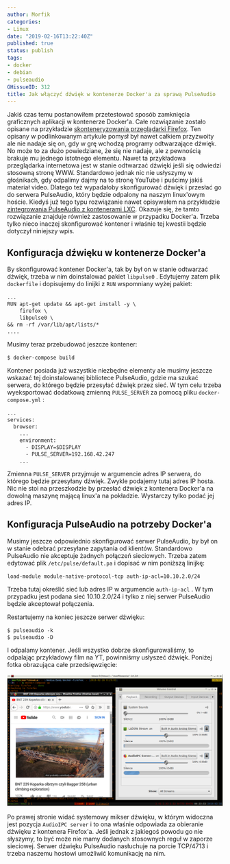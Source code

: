 ```yaml
---
author: Morfik
categories:
- Linux
date: "2019-02-16T13:22:40Z"
published: true
status: publish
tags:
- docker
- debian
- pulseaudio
GHissueID: 312
title: Jak włączyć dźwięk w kontenerze Docker'a za sprawą PulseAudio
---
```


Jakiś czas temu postanowiłem przetestować sposób zamknięcia graficznych aplikacji w kontenerze
Docker'a. Całe rozwiązanie zostało opisane na
przykładzie [skonteneryzowania przeglądarki Firefox](/post/uruchamianie-graficznych-aplikacji-w-kontenerach-dockera/).
Ten opisany w podlinkowanym artykule pomysł był nawet całkiem przyzwoity ale nie nadaje się on, gdy
w grę wchodzą programy odtwarzające dźwięk. No może to za dużo powiedziane, że się nie nadaje, ale
z pewnością brakuje mu jednego istotnego elementu. Nawet ta przykładowa przeglądarka internetowa
jest w stanie odtwarzać dźwięki jeśli się odwiedzi stosowną stronę WWW. Standardowo jednak nic nie
usłyszymy w głośnikach, gdy odpalimy dajmy na to stronę YouTube i puścimy jakiś materiał video.
Dlatego też wypadałoby skonfigurować dźwięk i przesłać go do serwera PulseAudio, który będzie
odpalony na naszym linux'owym hoście. Kiedyś już tego typu rozwiązanie nawet opisywałem na
przykładzie [zintegrowania PulseAudio z kontenerami LXC](/post/pulseaudio-i-przesylanie-dzwieku-przez-siec/).
Okazuje się, że tamto rozwiązanie znajduje również zastosowanie w przypadku Docker'a. Trzeba tylko
nieco inaczej skonfigurować kontener i właśnie tej kwestii będzie dotyczył niniejszy wpis.

<!--more-->
## Konfiguracja dźwięku w kontenerze Docker'a

By skonfigurować kontener Docker'a, tak by był on w stanie odtwarzać dźwięk, trzeba w nim
doinstalować pakiet `libpulse0` . Edytujemy zatem plik `dockerfile` i dopisujemy do linijki z `RUN`
wspomniany wyżej pakiet:

    ...
    RUN apt-get update && apt-get install -y \
        firefox \
        libpulse0 \
    && rm -rf /var/lib/apt/lists/*
    ....

Musimy teraz przebudować jeszcze kontener:

    $ docker-compose build

Kontener posiada już wszystkie niezbędne elementy ale musimy jeszcze wskazać tej doinstalowanej
bibliotece PulseAudio, gdzie ma szukać serwera, do którego będzie przesyłać dźwięk przez sieć.
W tym celu trzeba wyeksportować dodatkową zmienną `PULSE_SERVER` za pomocą pliku
`docker-compose.yml` :

    ...
    services:
      browser:
        ...
        environment:
          - DISPLAY=$DISPLAY
          - PULSE_SERVER=192.168.42.247
        ...

Zmienna `PULSE_SERVER` przyjmuje w argumencie adres IP serwera, do którego będzie przesyłany dźwięk.
Zwykle podajemy tutaj adres IP hosta. Nic nie stoi na przeszkodzie by przesłać dźwięk z kontenera
Docker'a na dowolną maszynę mającą linux'a na pokładzie. Wystarczy tylko podać jej adres IP.

## Konfiguracja PulseAudio na potrzeby Docker'a

Musimy jeszcze odpowiednio skonfigurować serwer PulseAudio, by był on w stanie odebrać przesyłane
zapytania od klientów. Standardowo PulseAudio nie akceptuje żadnych połączeń sieciowych. Trzeba
zatem edytować plik `/etc/pulse/default.pa` i dopisać w nim poniższą linijkę:

    load-module module-native-protocol-tcp auth-ip-acl=10.10.2.0/24

Trzeba tutaj określić sieć lub adres IP w argumencie `auth-ip-acl` . W tym przypadku jest podana
sieć 10.10.2.0/24 i tylko z niej serwer PulseAudio będzie akceptował połączenia.

Restartujemy na koniec jeszcze serwer dźwięku:

    $ pulseaudio -k
    $ pulseaudio -D

I odpalamy kontener. Jeśli wszystko dobrze skonfigurowaliśmy, to odpalając przykładowy film na YT,
powinniśmy usłyszeć dźwięk. Poniżej fotka obrazująca całe przedsięwzięcie:

![docker-debian-linux-pulseaudio-audio-network](/img/2019/02/001-docker-debian-linux-pulseaudio-audio-network.png#huge)

Po prawej stronie widać systemowy mikser dźwięku, w którym widoczna jest pozycja `AudioIPC server`
i to ona właśnie odpowiada za obieranie dźwięku z kontenera Firefox'a. Jeśli jednak z jakiegoś
powodu go nie słyszymy, to być może nie mamy dodanych stosownych reguł w zaporze sieciowej. Serwer
dźwięku PulseAudio nasłuchuje na porcie TCP/4713 i trzeba naszemu hostowi umożliwić komunikację na
nim.
